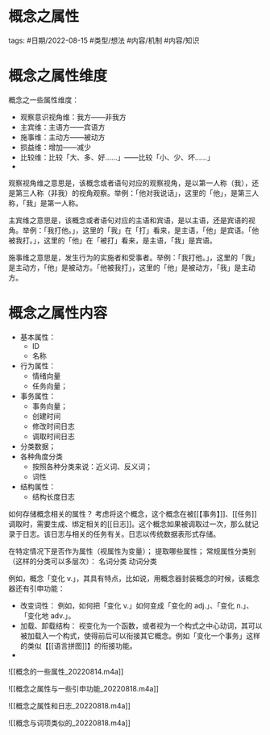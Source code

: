 # 概念之属性


tags: #日期/2022-08-15 #类型/想法 #内容/机制 #内容/知识 

# 概念之属性维度

概念之一些属性维度：

- 观察意识视角维：我方——非我方
- 主宾维：主语方——宾语方
- 施事维：主动方——被动方
- 损益维：增加——减少
- 比较维：比较「大、多、好……」——比较「小、少、坏……」
- 


观察视角维之意思是，该概念或者语句对应的观察视角，是以第一人称（我），还是第三人称（非我）的视角观察。举例：「他对我说话」，这里的「他」，是第三人称，「我」是第一人称。

主宾维之意思是，该概念或者语句对应的主语和宾语，是以主语，还是宾语的视角。举例：「我打他。」，这里的「我」在「打」看来，是主语，「他」是宾语。「他被我打。」，这里的「他」在「被打」看来，是主语，「我」是宾语。

施事维之意思是，发生行为的实施者和受事者。举例：「我打他。」，这里的「我」是主动方，「他」是被动方。「他被我打」，这里的「他」是被动方，「我」是主动方。




# 概念之属性内容

- 基本属性：
	- ID
	- 名称
- 行为属性：
	- 情绪向量
	- 任务向量；
- 事务属性：
	- 事务向量；
	- 创建时间
	- 修改时间日志
	- 调取时间日志
- 分类数据；
- 各种角度分类
	- 按照各种分类来说：近义词、反义词；
	- 词性
- 结构属性：
	- 结构长度日志


如何存储概念相关的属性？
考虑将这个概念，这个概念在被[[【事务】]]、[[任务]]调取时，需要生成、绑定相关的[[日志]]。这个概念如果被调取过一次，那么就记录于日志。该日志与相关的任务有关。日志以传统数据表形式存储。


在特定情况下是否作为属性（视属性为变量）；
提取哪些属性；
常规属性分类别（这样的分类可以多层次）：
	名词分类
	动词分类


例如，概念「变化 v.」，其具有特点，比如说，用概念器封装概念的时候，该概念器还有引申功能：
- 改变词性：
  例如，如何把「变化 v.」如何变成「变化的 adj.」、「变化 n.」、「变化地 adv.」。
- 加载、卸载结构：
  视变化为一个函数，或者视为一个构式之中心动词，其可以被加载入一个构式，使得前后可以衔接其它概念。例如「变化一个事务」这样的类似【[[语言拼图]]】的衔接功能。
- 
	
	




![[概念的一些属性_20220814.m4a]]

![[概念之属性与一些引申功能_20220818.m4a]]

![[概念之属性和日志_20220818.m4a]]

![[概念与词项类似的_20220818.m4a]]